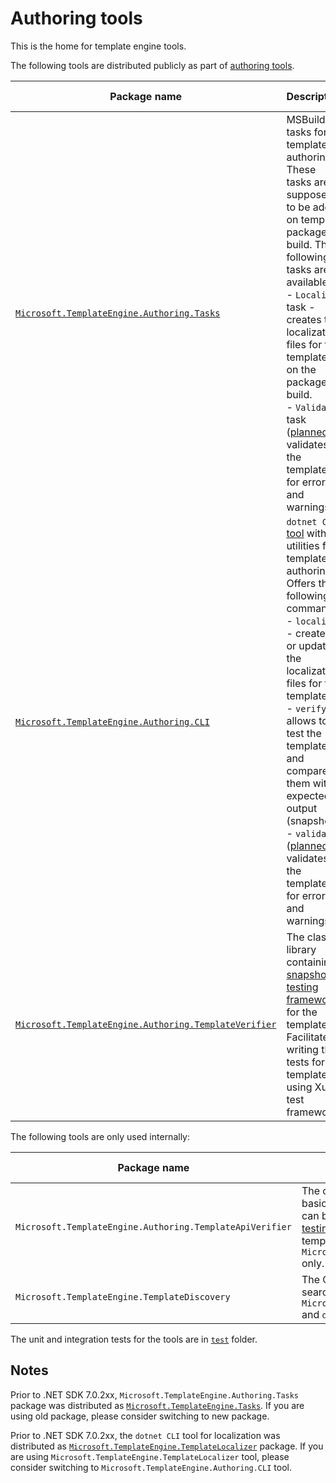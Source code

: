 # Authoring tools

This is the home for template engine tools.

The following tools are distributed publicly as part of [authoring tools](../docs/authoring-tools/Authoring-Tools.md).

|Package name|Description|Documentation|Available since|
|---|---|---|---|
| [`Microsoft.TemplateEngine.Authoring.Tasks`](https://www.nuget.org/packages/Microsoft.TemplateEngine.Authoring.Tasks) | MSBuild tasks for template authoring. These tasks are supposed to be added on template package build. The following tasks are available: <br/> - `Localize` task - creates the localization files for the templates on the package build. <br/> - `Validate` task ([planned](https://github.com/dotnet/templating/issues/2623)) - validates the templates for errors and warnings. | [Localization](../docs/authoring-tools/Localization.md) | .NET SDK 7.0.200 |
| [`Microsoft.TemplateEngine.Authoring.CLI`](https://www.nuget.org/packages/Microsoft.TemplateEngine.Authoring.CLI) | `dotnet CLI` [tool](https://learn.microsoft.com/en-us/dotnet/core/tools/global-tools) with utilities for template authoring. Offers the following commands: <br/> - `localize` - creates or updates the localization files for the templates.  <br/> - `verify` - allows to test the templates and compare them with expected output (snapshot). <br/> - `validate` ([planned](https://github.com/dotnet/templating/issues/2623)) - validates the template(s) for errors and warnings  |[Localization](../docs/authoring-tools/Localization.md) </br>[Template testing](../docs/authoring-tools/Templates-Testing-Tooling.md#cli)| .NET SDK 7.0.200 |
| [`Microsoft.TemplateEngine.Authoring.TemplateVerifier`](https://www.nuget.org/packages/Microsoft.TemplateEngine.Authoring.TemplateVerifier) | The class library containing [snapshot testing framework](../docs/authoring-tools/Templates-Testing-Tooling.md) for the templates. Facilitates writing the tests for templates using Xunit test framework.|[Template testing](../docs/authoring-tools/Templates-Testing-Tooling.md#api)| .NET SDK 7.0.200 |

The following tools are only used internally:

|Package name|Description|Documentation|Available since|
|---|---|---|---|
| `Microsoft.TemplateEngine.Authoring.TemplateApiVerifier` | The class library containing the basic template engine host that can be used with [snapshot testing framework](../docs/authoring-tools/Templates-Testing-Tooling.md) to test the templates with using `Microsoft.TemplateEngine.Edge` only. |[Test examples](https://github.com/dotnet/templating/blob/main/test/Microsoft.TemplateEngine.IDE.IntegrationTests/SnapshotTests.cs)| .NET SDK 7.0.200 |
| `Microsoft.TemplateEngine.TemplateDiscovery` | The CLI tool to generate the search cache for users of `Microsoft.TemplateSearch.Common` and `dotnet new search` command || .NET SDK 3.1 |

The unit and integration tests for the tools are in [`test`](https://github.com/dotnet/templating/tree/main/test) folder.

## Notes

Prior to .NET SDK 7.0.2xx, `Microsoft.TemplateEngine.Authoring.Tasks` package was distributed as [`Microsoft.TemplateEngine.Tasks`](https://www.nuget.org/packages/Microsoft.TemplateEngine.Tasks). If you are using old package, please consider switching to new package.

Prior to .NET SDK 7.0.2xx, the `dotnet CLI` tool for localization was distributed as [`Microsoft.TemplateEngine.TemplateLocalizer`](https://www.nuget.org/packages/Microsoft.TemplateEngine.TemplateLocalizer) package. 
If you are using `Microsoft.TemplateEngine.TemplateLocalizer` tool, please consider switching to `Microsoft.TemplateEngine.Authoring.CLI` tool.